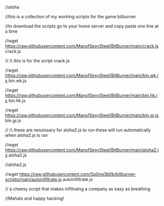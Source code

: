 //aloha

//this is a collection of my working scripts for the game bitburner

//to download the scripts go to your home server and copy paste one line at a time


//wget https://raw.githubusercontent.com/ManofSexySteel/BitBurner/main/crack.js crack.js

// /\ this is for the script crack.js


//wget https://raw.githubusercontent.com/ManofSexySteel/BitBurner/main/bin.wk.js bin.wk.js

//wget https://raw.githubusercontent.com/ManofSexySteel/BitBurner/main/bin.hk.js bin.hk.js

//wget https://raw.githubusercontent.com/ManofSexySteel/BitBurner/main/bin.gr.js bin.gr.js

// /\ these are nessissary for aloha2.js to run these will run automatically when aloha2.js is ran



//wget https://raw.githubusercontent.com/ManofSexySteel/BitBurner/main/aloha2.js aloha2.js

//aloha2.js


//wget https://raw.githubusercontent.com/5p0ng3b0b/bitburner-scripts/main/autoinfiltrate.js autoinfiltrate.js

// a cheesy script that makes infiltraing a company as easy as breathing

//Mahalo and happy hacking!
